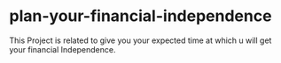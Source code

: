 # plan-your-financial-independence
This Project is related to give you your expected time at which u will get your financial Independence.
